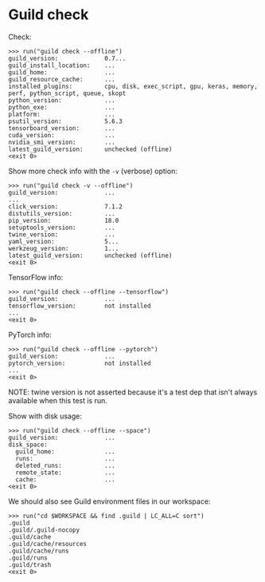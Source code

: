 # Guild check

Check:

    >>> run("guild check --offline")
    guild_version:             0.7...
    guild_install_location:    ...
    guild_home:                ...
    guild_resource_cache:      ...
    installed_plugins:         cpu, disk, exec_script, gpu, keras, memory, perf, python_script, queue, skopt
    python_version:            ...
    python_exe:                ...
    platform:                  ...
    psutil_version:            5.6.3
    tensorboard_version:       ...
    cuda_version:              ...
    nvidia_smi_version:        ...
    latest_guild_version:      unchecked (offline)
    <exit 0>

Show more check info with the `-v` (verbose) option:

    >>> run("guild check -v --offline")
    guild_version:             ...
    ...
    click_version:             7.1.2
    distutils_version:         ...
    pip_version:               18.0
    setuptools_version:        ...
    twine_version:             ...
    yaml_version:              5...
    werkzeug_version:          1...
    latest_guild_version:      unchecked (offline)
    <exit 0>

TensorFlow info:

    >>> run("guild check --offline --tensorflow")
    guild_version:             ...
    tensorflow_version:        not installed
    ...
    <exit 0>

PyTorch info:

    >>> run("guild check --offline --pytorch")
    guild_version:             ...
    pytorch_version:           not installed
    ...
    <exit 0>

NOTE: twine version is not asserted because it's a test dep that isn't
always available when this test is run.

Show with disk usage:

    >>> run("guild check --offline --space")
    guild_version:             ...
    disk_space:
      guild_home:              ...
      runs:                    ...
      deleted_runs:            ...
      remote_state:            ...
      cache:                   ...
    <exit 0>

We should also see Guild environment files in our workspace:

    >>> run("cd $WORKSPACE && find .guild | LC_ALL=C sort")
    .guild
    .guild/.guild-nocopy
    .guild/cache
    .guild/cache/resources
    .guild/cache/runs
    .guild/runs
    .guild/trash
    <exit 0>

